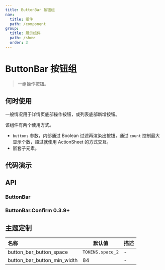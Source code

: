 ```yaml
---
title: ButtonBar 按钮组
nav:
  title: 组件
  path: /component
group:
  title: 展示组件
  path: /show
  order: 3
---
```


# ButtonBar 按钮组

> 一组操作按钮。

## 何时使用

一般情况用于详情页底部操作按钮，或列表底部新增按钮。

该组件有两个使用方式。

- `buttons` 参数，内部通过 Boolean 过滤再渲染出按钮，通过 `count` 控制最大显示个数，超过就使用 ActionSheet 的方式交互。
- 嵌套子元素。

## 代码演示

<code src="./__fixtures__/base.tsx"></code>

<code src="./__fixtures__/buttons.tsx"></code>

<code src="./__fixtures__/confirm.tsx"></code>

## API

### ButtonBar

<API hideTitle src="./button-bar.tsx"></API>

### ButtonBar.Confirm <Badge>0.3.9+</Badge>

<API hideTitle src="./button-bar-confirm.tsx"></API>

## 主题定制

| 名称                        | 默认值           | 描述 |
| :-------------------------- | ---------------- | ---- |
| button_bar_button_space     | `TOKENS.space_2` | -    |
| button_bar_button_min_width | 84               | -    |

